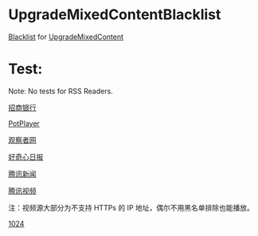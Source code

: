 # UpgradeMixedContentBlacklist

[Blacklist](https://raw.githubusercontent.com/ivysrono/UpgradeMixedContentBlacklist/master/Blacklist.json) for [UpgradeMixedContent](https://github.com/gloomy-ghost/UpgradeMixedContent)

# Test:

Note: No tests for RSS Readers.

[招商银行](https://www.cmbchina.com/)

[PotPlayer](https://potplayer.daum.net/)

[观察者网](https://www.guancha.cn/chenjing/2017_03_16_399011_s.shtml)

[好奇心日报](https://www.qdaily.com/)

[腾讯新闻](https://view.inews.qq.com/a/TEC2016121302749602)

[腾讯视频](https://v.qq.com/x/page/u0115g0auru.html)

注：视频源大部分为不支持 HTTPs 的 IP 地址，偶尔不用黑名单排除也能播放。

[1024](https://www.t66y.com/htm_data/4/1702/2266673.html)
